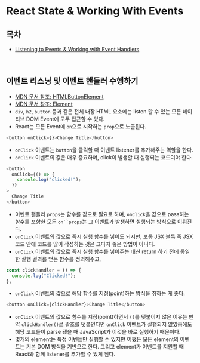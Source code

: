 # React State & Working With Events

## 목차

- [Listening to Events & Working with Event Handlers](#이벤트-리스닝-및-이벤트-핸들러-수행하기)

</br>

## 이벤트 리스닝 및 이벤트 핸들러 수행하기

- [MDN 문서 참조: HTMLButtonElement](https://developer.mozilla.org/en-US/docs/Web/API/HTMLButtonElement)
- [MDN 문서 참조: Element](https://developer.mozilla.org/ko/docs/Web/API/Element)
- `div`, `h2`, `button` 등과 같은 전체 내장 HTML 요소에는 listen 할 수 있는 모든 네이티브 DOM Event에 모두 접근할 수 있다.
- React는 모든 Event에 `on`으로 시작하는 `prop`으로 노출된다.

```js
<button onClick={}>Change Title</button>
```

- `onClick` 이벤트는 `button`을 클릭할 때 이벤트 listener를 추가해주는 역할을 한다.
- `onClick` 이벤트의 값은 매우 중요하며, click이 발생할 때 실행되는 코드여야 한다.

```js
<button
  onClick={() => {
    console.log("clicked!");
  }}
>
  Change Title
</button>
```

- 이벤트 핸들러 `props`는 함수를 값으로 필요로 하며, `onClick`을 값으로 pass하는 함수를 포함한 모든 ` on``props `는 그 이벤트가 발생하면 실행되는 방식으로 이뤄진다.
- `onClick` 이벤트의 값으로 즉시 실행 함수를 넣어도 되지만, 보통 JSX 블록 즉 JSX 코드 안에 코드를 많이 작성하는 것은 그다지 좋은 방법이 아니다.
- `onClick` 이벤트의 값으로 즉시 실행 함수를 넣어주는 대신 return 하기 전에 동일한 실행 결과를 얻는 함수를 정의해주고,

```js
const clickHandler = () => {
  console.log("Clicked!");
};
```

- `onClick` 이벤트의 값으로 해당 함수를 지정(point)하는 방식을 취하는 게 좋다.

```js
<button onClick={clickHandler}>Change Title</button>
```

- `onClick` 이벤트의 값으로 함수를 지정(point)하면서 `()`를 덧붙이지 않은 이유는 만약 `clickHandler()`로 괄호를 덧붙인다면 `onClick` 이벤트가 실행되지 않았음에도 해당 코드들이 parse 됐을 때 JavaScript가 이것을 바로 실행하기 때문이다.
- 몇개의 element는 특정 이벤트만 실행할 수 있지만 어쨌든 모든 element의 이벤트는 기본 DOM 방식을 기반으로 한다. 그리고 element가 이벤트를 지원할 때 React와 함께 listener를 추가할 수 있게 된다.


</br>
